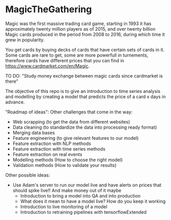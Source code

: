 # MagicTheGathering

Magic was the first massive trading card game, starting in 1993 it has approximately twenty million players as of 2015, and over twenty billion Magic cards produced in the period from 2008 to 2016, during which time it grew in popularity. 

You get cards by buying decks of cards that have certain sets of cards in it. Some cards are rare to get, some are more powerfull in turnements, therefore cards have different prices that you can find in https://www.cardmarket.com/en/Magic. 

TO DO: "Study money exchange between magic cards since cardmarket is there" 

The objective of this repo is to give an introduction to time series analysis and modelling by creating a model that predicts the price of a card x days in advance. 

"Roadmap of ideas":
Other challenges that come in the way:
 - Web scrapping (to get the data from different websites) 
 - Data cleaning (to standardize the data into processing ready format)
 - Merging data bases
 - Feature engineering (to give relevant features to our model) 
  - Feature extraction with NLP methods 
  - Feature extraction with time series methods 
  - Feature extraction on real events 
 - Modelling methods (How to choose the right model) 
 - Validation methods (How to validate your results) 
 
 Other possible ideas: 
 - Use Adam's server to run our model live and have alerts on prices that should spike live!! And make money out of it maybe 
   - Introduction to bring a model into QA and into production 
   - What does it mean to have a model live? How do you keep it working
   - Introduction to live monitoring of a model 
   - Introduction to retraining pipelines with tensorflowExtended

